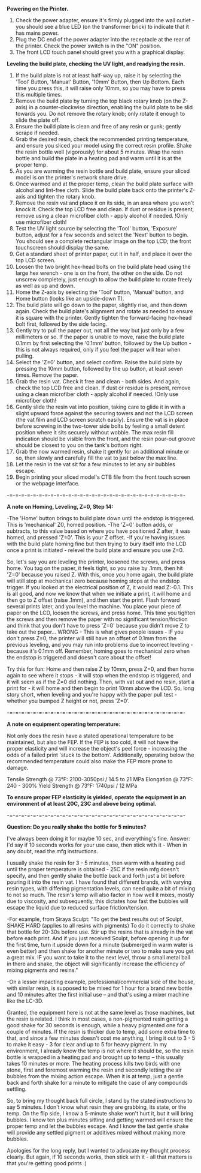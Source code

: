 **Powering on the Printer.**
1. Check the power adapter, ensure it's firmly plugged into the wall outlet - you should see a blue LED (on the transformer brick) to indicate that it has mains power.
2. Plug the DC end of the power adapter into the receptacle at the rear of the printer. Check the power switch is in the "ON" position.
3. The front LCD touch panel should greet you with a graphical display.

**Leveling the build plate, checking the UV light, and readying the resin.**
1. If the build plate is not at least half-way up, raise it by selecting the 'Tool' Button, 'Manual' Button, '10mm' Button, then Up Bottom. Each time you press this, it will raise only 10mm, so you may have to press this multiple times.
2. Remove the build plate by turning the top black rotary knob (on the Z-axis) in a counter-clockwise direction, enabling the build plate to be slid towards you. Do not remove the rotary knob; only rotate it enough to slide the plate off.
3. Ensure the build plate is clean and free of any resin or gunk; gently scrape if needed.
4. Grab the desired resin, check the recommended printing temperature, and ensure you sliced your model using the correct resin profile. Shake the resin bottle well (vigorously) for about 5 minutes. Wrap the resin bottle and build the plate in a heating pad and warm until it is at the proper temp.
5. As you are warming the resin bottle and build plate, ensure your sliced model is on the printer's network share drive.
6. Once warmed and at the proper temp, clean the build plate surface with alcohol and lint-free cloth. Slide the build plate back onto the printer's Z-axis and tighten the rotary knob.
7. Remove the resin vat and place it on its side, in an area where you won't knock it. Check the top LCD free and clean. If dust or residue is present, remove using a clean microfiber cloth - apply alcohol if needed. !Only use microfiber cloth!
8. Test the UV light source by selecting the 'Tool' button, 'Exposure' button, adjust for a few seconds and select the 'Next' button to begin. You should see a complete rectangular image on the top LCD; the front touchscreen should display the same.
9. Get a standard sheet of printer paper, cut it in half, and place it over the top LCD screen.
10. Loosen the two bright hex-head bolts on the build plate head using the large hex wrench - one is on the front, the other on the side. Do not unscrew completely, just enough to allow the build plate to rotate freely as well as up and down.
11. Home the Z-axis by selecting the 'Tool' button, 'Manual' button, and Home button (looks like an upside-down T).
12. The build plate will go down to the paper, slightly rise, and then down again. Check the build plate's alignment and rotate as needed to ensure it is square with the printer. Gently tighten the forward-facing hex-head bolt first, followed by the side facing.
13. Gently try to pull the paper out, not all the way but just only by a few millimeters or so. If the paper is unable to move, raise the build plate 0.1mm by first selecting the '0.1mm' button, followed by the Up button - this is not always required, only if you feel the paper will tear when pulling.
14. Select the 'Z=0' button, and select confirm. Raise the build plate by pressing the 10mm button, followed by the up button, at least seven times. Remove the paper.
15. Grab the resin vat. Check it free and clean - both sides. And again, check the top LCD free and clean. If dust or residue is present, remove using a clean microfiber cloth - apply alcohol if needed. !Only use microfiber cloth!
16. Gently slide the resin vat into position, taking care to glide it in with a slight upward force against the securing towers and not the LCD screen (the vat film and LCD screen scratch easily). Ensure the vat is in place before screwing in the two-tower side bolts by feeling a small detent position where it sits securely without wobble. The max resin fill indication should be visible from the front, and the resin pour-out groove should be closest to you on the tank's bottom right.
17. Grab the now warmed resin, shake it gently for an additional minute or so, then slowly and carefully fill the vat to just below the max line.
18. Let the resin in the vat sit for a few minutes to let any air bubbles escape.
19. Begin printing your sliced model's CTB file from the front touch screen or the webpage interface.

-=-=-=-=-=-=-=-=-=-=-=-=-=-=-=-=-=-=-=-=-=-=-=-=-=-=-=-=-=-=-

**A note on Homing, Leveling, Z=0, Step 14:**

-The 'Home' button brings to build plate down until the endstop is triggered. This is 'mechanical' Z0, homed position.
-The 'Z=0' button adds, or subtracts, to this value based on where you have positioned Z after, it was homed, and pressed 'Z=0'. This is your Z offset.
-If you're having issues with the build plate homing fine but then trying to bury itself into the LCD once a print is initiated - relevel the build plate and ensure you use Z=0.

So, let's say you are leveling the printer, loosened the screws, and press home. You tug on the paper, it feels tight, so you raise by .1mm, then hit 'Z=0' because you raised Z. With this, once you home again, the build plate will still stop at mechanical zero because homing stops at the endstop trigger. If you looked at the electrical position of Z, it would read Z:-0.1. This is all good, and now we know that when we initiate a print, it will home and then go to Z offset (raise .1mm), and then start the print.
Flash forward several prints later, and you level the machine. You place your piece of paper on the LCD, loosen the screws, and press home. This time you tighten the screws and then remove the paper with no significant tension/friction and think that you don't have to press 'Z=0' because you didn't move Z to take out the paper... WRONG - This is what gives people issues - IF you don't press Z=0, the printer will still have an offset of 0.1mm from the previous leveling, and you may run into problems due to incorrect leveling - because it's 0.1mm off.
Remember, homing goes to mechanical zero when the endstop is triggered and doesn't care about the offset! 

Try this for fun: Home and then raise Z by 10mm, press Z=0, and then home again to see where it stops - it will stop when the endstop is triggered, and it will seem as if the Z=0 did nothing. Then, with vat out and no resin, start a print for - it will home and then begin to print 10mm above the LCD.
So, long story short, when leveling and you're happy with the paper pull test - whether you bumped Z height or not, press 'Z=0'.

-=-=-=-=-=-=-=-=-=-=-=-=-=-=-=-=-=-=-=-=-=-=-=-=-=-=-=-=-=-=-

**A note on equipment operating temperature:**

Not only does the resin have a stated operational temperature to be maintained, but also the FEP. If the FEP is too cold, it will not have the proper elasticity and will increase the object's peel force - increasing the odds of a failed print 'stuck to the bottom'. Additionally, operating below the recommended temperature could also make the FEP more prone to damage.

Tensile Strength @ 73°F: 2100-3050psi / 14.5 to 21 MPa
Elongation @ 73°F: 240 - 300%
Yield Strength @ 73°F: 1740psi / 12 MPa

**To ensure proper FEP elasticity is yielded, operate the equipment in an environment of at least 20C, 23C and above being optimal.** 

-=-=-=-=-=-=-=-=-=-=-=-=-=-=-=-=-=-=-=-=-=-=-=-=-=-=-=-=-=-=-

**Question: Do you really shake the bottle for 5 minutes?**

I've always been doing it for maybe 10 sec, and everything's fine.
Answer: I'd say if 10 seconds works for your use case, then stick with it - When in any doubt, read the mfg instructions.

I usually shake the resin for 3 - 5 minutes, then warm with a heating pad until the proper temperature is obtained - 25C if the resin mfg doesn't specify, and then gently shake the bottle back and forth just a bit before pouring it into the resin vat. I have found that different brands, with varying resin types, with differing pigmentation levels, can need quite a bit of mixing to not so much. The resin's temp will also factor in how well it mixes, mostly due to viscosity, and subsequently, this dictates how fast the bubbles will escape the liquid due to reduced surface friction/tension.

-For example, from Siraya Sculpt: "To get the best results out of Sculpt, SHAKE HARD (applies to all resins with pigments) To do it correctly to shake that bottle for 20-30s before use. Stir up the resins that is already in the vat before each print. And if you just received Sculpt, before opening it up for the first time, turn it upside down for a minute (submerged in warm water is even better) and then shake for another minute or two to make sure you get a great mix. IF you want to take it to the next level, throw a small metal ball in there and shake, the object will significantly increase the efficiency of mixing pigments and resins."

-On a lesser impacting example, professional/commercial side of the house, with similar resin, is supposed to be mixed for 1 hour for a brand new bottle and 10 minutes after the first initial use – and that's using a mixer machine like the LC-3D.

Granted, the equipment here is not at the same level as those machines, but the resin is related. I think in most cases, a non-pigmented resin getting a good shake for 30 seconds is enough, while a heavy pigmented one for a couple of minutes. If the resin is thicker due to temp, add some extra time to that, and since a few minutes doesn't cost me anything, I bring it out to 3 - 5 to make it easy - 3 for clear and up to 5 for heavy pigment. In my environment, I already know the temp is not where it should be, so the resin bottle is wrapped in a heating pad and brought up to temp – this usually takes 10 minutes or more. The heating process kills two birds with one stone, first and foremost warming the resin and secondly letting the air bubbles from the mixing action escape. When it is at temp, just a gentle back and forth shake for a minute to mitigate the case of any compounds settling.

So, to bring my thought back full circle, I stand by the stated instructions to say 5 minutes. I don't know what resin they are grabbing, its state, or the temp. On the flip side, I know a 5-minute shake won't hurt it, but it will bring bubbles. I know ten plus minutes sitting and getting warmed will ensure the proper temp and let the bubbles escape. And I know the last gentle shake will provide any settled pigment or additives mixed without making more bubbles.

Apologies for the long reply, but I wanted to advocate my thought process clearly. But again, if 10 seconds works, then stick with it - all that matters is that you're getting good prints :)

